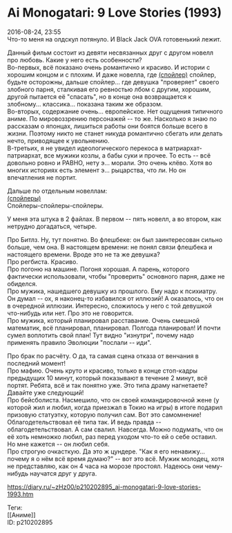 Ai Monogatari: 9 Love Stories (1993)
=====================================

   
 2016-08-24, 23:55   
  Что-то меня на олдскул потянуло. И Black Jack OVA готовенький лежит.   
   
 Данный фильм состоит из девяти несвязанных друг с другом новелл про любовь. Какие у него есть особенности?   
 Во-первых, всё показано очень романтично и красиво. И истории с хорошим концом и с плохим. И даже новелла, где  [(спойлер)](https://zHz00.diary.ru/p210202895.htm?index=1#linkmore210202895m1)    спойлер, будьте осторожны, дальше спойлер... где девушка "проверяет" своего злобного парня, сталкивая его ревностью лбом с другим, хорошим, другой пытается её "спасать", но в конце она возвращается к злобному... классика...   показана таким же образом.   
 Во-вторых, содержание очень... европейское. Нет ощущения типичного аниме. По мировоззрению персонажей -- то же. Насколько я знаю по рассказам о японцах, лишиться работы они боятся больше всего в жизни. Поэтому никто не станет никуда романтично сбегать или делать нечто, приводящее к увольнению.   
 В-третьих, я не увидел идеологического перекоса в матриархат-патриархат, все мужики козлы, а бабы суки и прочее. То есть -- всё довольно ровно и РАВНО, нету э... морали. Это очень клёво. Хотя во многих историях есть элемент э... рыцарства, что ли. Но он впечатления не портит.   
   
 Дальше по отдельным новеллам:   
  [(спойлеры)](https://zHz00.diary.ru/p210202895.htm?index=2#linkmore210202895m2)      
 Спойлеры-спойлеры-спойлеры.   
   
 У меня эта штука в 2 файлах. В первом -- пять новелл, а во втором, как нетрудно догадаться, четыре.   
   
 Про Битлз. Ну, тут понятно. Во флешбеке: он был заинтересован сильно больше, чем она. В настоящем времени: не понял связи флешбека и настоящего времени. Вроде это не та же девушка?   
 Про регбиста. Красиво.   
 Про погоню на машине. Погоня хорошая. А парень, которого фактически использовали, чтобы "проверить" основного парня, даже не обиделся.   
 Про мужика, нашедшего девушку из прошлого. Ему надо к психиатру. Он думал -- ох, я наконец-то избавился от иллюзий! А оказалось, что он в очередной иллюзии. Интересно, сложилось у него с той девушкой что-нибудь или нет. Про это не говорится.   
 Про мужика, который планировал расставание. Очень смешной математик, всё планировал, планировал. Полгода планировал! И почти сумел воплотить свой план! Тут видно "изнутри", почему надо применять правило Эволюции "послали -- иди".   
   
 Про брак по расчёту. О да, та самая сцена отказа от венчания в последний момент!   
 Про мафию. Очень круто и красиво, только в конце стоп-кадры предыдущих 10 минут, который показывают в течение 2 минут, всё портят. Ребята, всё и так понятно уже. Это типа драму нагнетаете? Давайте уже следующий!   
 Про бейсболиста. Насмешило, что он своей командировочной жене (у которой жил и любил, когда приезжал в Токио на игры) в итоге подарил призовую статуэтку, которую получил сам. Вот это самомнение! Облагодетельствовал её типа так. И ведь правда -- облагодетельствовал. А сам свалил. Навсегда. Можно подумать, что он её хоть немножко любил, раз перед уходом что-то ей о себе оставил. Но мне кажется -- он любил себя.   
 Про строгую очкасткую. Да это ж цундере. "Как я его ненавижу... почему я о нём всё время думаю?" -- вот это всё. Мужик молодец, хотя не представляю, как он 4 часа на морозе простоял. Надеюсь они чему-нибудь научатся друг у друга.     
    
 <https://diary.ru/~zHz00/p210202895_ai-monogatari-9-love-stories-1993.htm>   
   
 Теги:   
 [[Аниме]]   
 ID: p210202895